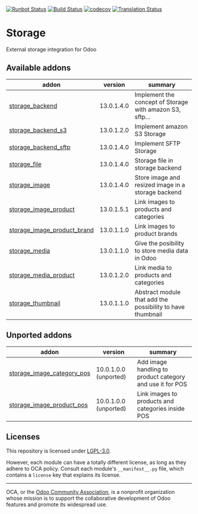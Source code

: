 [![Runbot Status](https://runbot.odoo-community.org/runbot/badge/flat/275/13.0.svg)](https://runbot.odoo-community.org/runbot/repo/github-com-oca-storage-275)
[![Build Status](https://travis-ci.com/OCA/storage.svg?branch=13.0)](https://travis-ci.com/OCA/storage)
[![codecov](https://codecov.io/gh/OCA/storage/branch/13.0/graph/badge.svg)](https://codecov.io/gh/OCA/storage)
[![Translation Status](https://translation.odoo-community.org/widgets/storage-13-0/-/svg-badge.svg)](https://translation.odoo-community.org/engage/storage-13-0/?utm_source=widget)

<!-- /!\ do not modify above this line -->

# Storage

External storage integration for Odoo

<!-- /!\ do not modify below this line -->

<!-- prettier-ignore-start -->

[//]: # (addons)

Available addons
----------------
addon | version | summary
--- | --- | ---
[storage_backend](storage_backend/) | 13.0.1.4.0 | Implement the concept of Storage with amazon S3, sftp...
[storage_backend_s3](storage_backend_s3/) | 13.0.1.2.0 | Implement amazon S3 Storage
[storage_backend_sftp](storage_backend_sftp/) | 13.0.1.4.0 | Implement SFTP Storage
[storage_file](storage_file/) | 13.0.1.4.0 | Storage file in storage backend
[storage_image](storage_image/) | 13.0.1.4.0 | Store image and resized image in a storage backend
[storage_image_product](storage_image_product/) | 13.0.1.5.1 | Link images to products and categories
[storage_image_product_brand](storage_image_product_brand/) | 13.0.1.1.0 | Link images to product brands
[storage_media](storage_media/) | 13.0.1.1.0 | Give the posibility to store media data in Odoo
[storage_media_product](storage_media_product/) | 13.0.1.2.0 | Link media to products and categories
[storage_thumbnail](storage_thumbnail/) | 13.0.1.1.0 | Abstract module that add the possibility to have thumbnail


Unported addons
---------------
addon | version | summary
--- | --- | ---
[storage_image_category_pos](storage_image_category_pos/) | 10.0.1.0.0 (unported) | Add image handling to product category and use it for POS
[storage_image_product_pos](storage_image_product_pos/) | 10.0.1.0.0 (unported) | Link images to products and categories inside POS

[//]: # (end addons)

<!-- prettier-ignore-end -->

## Licenses

This repository is licensed under [LGPL-3.0](LICENSE).

However, each module can have a totally different license, as long as they adhere to OCA
policy. Consult each module's `__manifest__.py` file, which contains a `license` key
that explains its license.

----

OCA, or the [Odoo Community Association](http://odoo-community.org/), is a nonprofit
organization whose mission is to support the collaborative development of Odoo features
and promote its widespread use.
